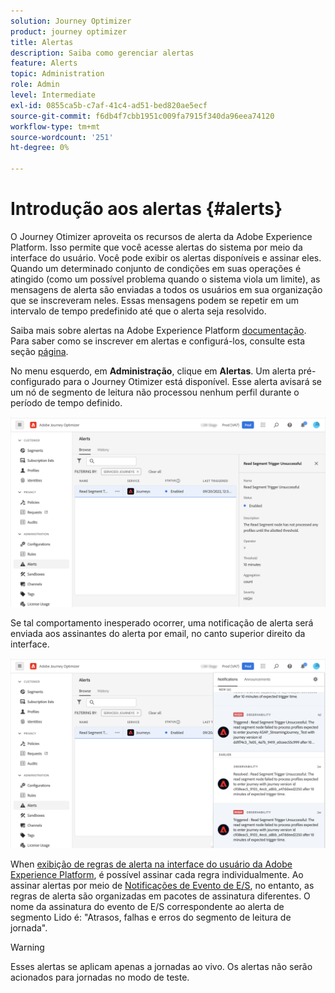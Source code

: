 ```yaml
---
solution: Journey Optimizer
product: journey optimizer
title: Alertas
description: Saiba como gerenciar alertas
feature: Alerts
topic: Administration
role: Admin
level: Intermediate
exl-id: 0855ca5b-c7af-41c4-ad51-bed820ae5ecf
source-git-commit: f6db4f7cbb1951c009fa7915f340da96eea74120
workflow-type: tm+mt
source-wordcount: '251'
ht-degree: 0%

---
```


# Introdução aos alertas {#alerts}

O Journey Otimizer aproveita os recursos de alerta da Adobe Experience Platform. Isso permite que você acesse alertas do sistema por meio da interface do usuário. Você pode exibir os alertas disponíveis e assinar eles. Quando um determinado conjunto de condições em suas operações é atingido (como um possível problema quando o sistema viola um limite), as mensagens de alerta são enviadas a todos os usuários em sua organização que se inscreveram neles. Essas mensagens podem se repetir em um intervalo de tempo predefinido até que o alerta seja resolvido.

Saiba mais sobre alertas na Adobe Experience Platform [documentação](https://experienceleague.adobe.com/docs/experience-platform/observability/alerts/overview.html).
Para saber como se inscrever em alertas e configurá-los, consulte esta seção [página](https://experienceleague.adobe.com/docs/experience-platform/observability/alerts/ui.html).

No menu esquerdo, em **Administração**, clique em **Alertas**. Um alerta pré-configurado para o Journey Otimizer está disponível. Esse alerta avisará se um nó de segmento de leitura não processou nenhum perfil durante o período de tempo definido.

![](assets/alerts1.png)

Se tal comportamento inesperado ocorrer, uma notificação de alerta será enviada aos assinantes do alerta por email, no canto superior direito da interface.

![](assets/alerts2.png)

When [exibição de regras de alerta na interface do usuário da Adobe Experience Platform](https://experienceleague.adobe.com/docs/experience-platform/observability/alerts/ui.html), é possível assinar cada regra individualmente. Ao assinar alertas por meio de [Notificações de Evento de E/S](https://experienceleague.adobe.com/docs/experience-platform/observability/alerts/subscribe.html), no entanto, as regras de alerta são organizadas em pacotes de assinatura diferentes. O nome da assinatura do evento de E/S correspondente ao alerta de segmento Lido é: &quot;Atrasos, falhas e erros do segmento de leitura de jornada&quot;.

>[!WARNING]
>
>Esses alertas se aplicam apenas a jornadas ao vivo. Os alertas não serão acionados para jornadas no modo de teste.

